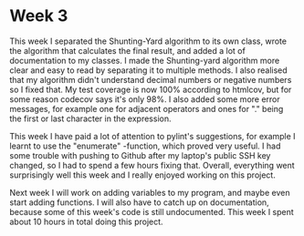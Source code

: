 # Week 3

This week I separated the Shunting-Yard algorithm to its own class, wrote the algorithm that calculates the final result, and added a lot of documentation to my classes. I made the Shunting-yard algorithm more clear and easy to read by separating it to multiple methods. I also realised that my algorithm didn't understand decimal numbers or negative numbers so I fixed that. My test coverage is now 100% according to htmlcov, but for some reason codecov says it's only 98%. I also added some more error messages, for example one for adjacent operators and ones for "." being the first or last character in the expression.

This week I have paid a lot of attention to pylint's suggestions, for example I learnt to use the "enumerate" -function, which proved very useful. I had some trouble with pushing to Github after my laptop's public SSH key changed, so I had to spend a few hours fixing that. Overall, everything went surprisingly well this week and I really enjoyed working on this project.

Next week I will work on adding variables to my program, and maybe even start adding functions. I will also have to catch up on documentation, because some of this week's code is still undocumented. This week I spent about 10 hours in total doing this project.
